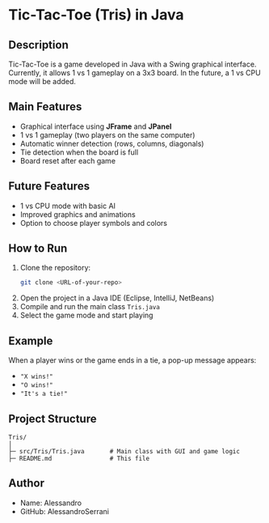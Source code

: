 # Tic-Tac-Toe (Tris) in Java

## Description
Tic-Tac-Toe is a game developed in Java with a Swing graphical interface.  
Currently, it allows 1 vs 1 gameplay on a 3x3 board. In the future, a 1 vs CPU mode will be added.

## Main Features
- Graphical interface using **JFrame** and **JPanel**  
- 1 vs 1 gameplay (two players on the same computer)  
- Automatic winner detection (rows, columns, diagonals)  
- Tie detection when the board is full  
- Board reset after each game

## Future Features
- 1 vs CPU mode with basic AI  
- Improved graphics and animations  
- Option to choose player symbols and colors

## How to Run
1. Clone the repository:
   ```bash
   git clone <URL-of-your-repo>
2. Open the project in a Java IDE (Eclipse, IntelliJ, NetBeans)
3. Compile and run the main class `Tris.java`
4. Select the game mode and start playing

## Example

When a player wins or the game ends in a tie, a pop-up message appears:

* `"X wins!"`
* `"O wins!"`
* `"It's a tie!"`

## Project Structure

```
Tris/
│
├─ src/Tris/Tris.java       # Main class with GUI and game logic
├─ README.md                # This file
```

## Author

* Name: Alessandro
* GitHub: AlessandroSerrani
